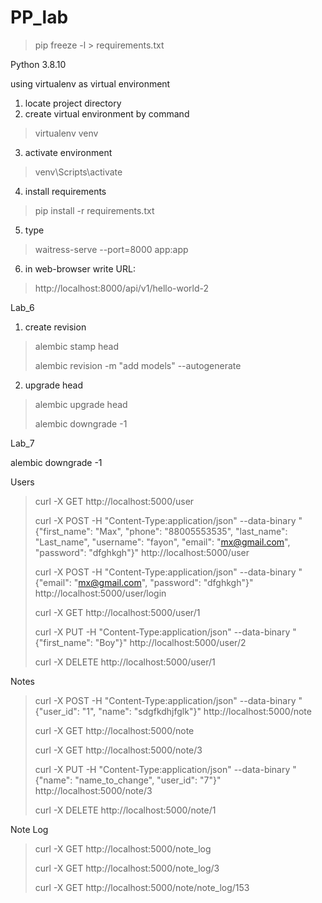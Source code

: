# PP_lab

> pip freeze -l > requirements.txt


Python 3.8.10

using virtualenv as virtual environment


1. locate project directory
2. create virtual environment by command
> virtualenv venv
3. activate environment
> venv\Scripts\activate
4. install requirements
> pip install -r requirements.txt
5. type
> waitress-serve --port=8000 app:app
6. in web-browser write URL:
> http://localhost:8000/api/v1/hello-world-2

Lab_6

1. create revision
> alembic stamp head
>
> alembic revision -m "add models" --autogenerate
2. upgrade head
> alembic upgrade head
>
> alembic downgrade -1

Lab_7

alembic downgrade -1

Users

> curl -X GET http://localhost:5000/user
>
> curl -X POST -H "Content-Type:application/json" --data-binary "{\"first_name\": \"Max\", \"phone\": \"88005553535\", \"last_name\": \"Last_name\", \"username\": \"fayon\", \"email\": \"mx@gmail.com\", \"password\": \"dfghkgh\"}" http://localhost:5000/user
> 
> curl -X POST -H "Content-Type:application/json" --data-binary "{\"email\": \"mx@gmail.com\", \"password\": \"dfghkgh\"}" http://localhost:5000/user/login
> 
> curl -X GET http://localhost:5000/user/1
>
> curl -X PUT -H "Content-Type:application/json" --data-binary "{\"first_name\": \"Boy\"}" http://localhost:5000/user/2
> 
> curl -X DELETE http://localhost:5000/user/1

Notes

> curl -X POST -H "Content-Type:application/json" --data-binary "{\"user_id\": \"1\", \"name\": \"sdgfkdhjfglk\"}" http://localhost:5000/note
> 
> curl -X GET http://localhost:5000/note
> 
> curl -X GET http://localhost:5000/note/3
> 
> curl -X PUT -H "Content-Type:application/json" --data-binary "{\"name\": \"name_to_change\", \"user_id\": \"7\"}" http://localhost:5000/note/3
> 
> curl -X DELETE http://localhost:5000/note/1




Note Log


> 
> curl -X GET http://localhost:5000/note_log
> 
> curl -X GET http://localhost:5000/note_log/3
> 
> curl -X GET http://localhost:5000/note/note_log/153
